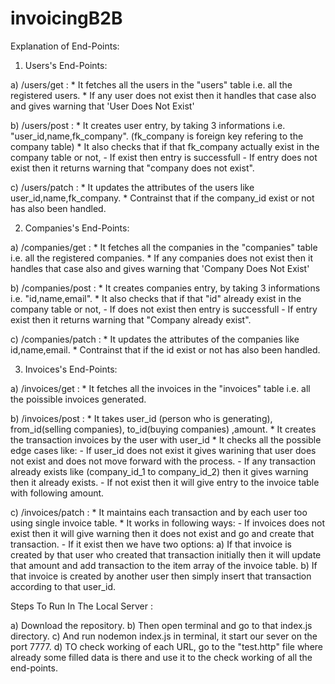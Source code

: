 # invoicingB2B

Explanation of End-Points:

1. Users's End-Points:

  a) /users/get : * It fetches all the users in the "users" table i.e. all the registered users.
                  * If any user does not exist then it handles that case also and gives warning that 'User Does Not Exist'
                  
  b) /users/post : * It creates user entry, by taking 3 informations i.e. "user_id,name,fk_company". (fk_company is foreign key refering to the company table)
                   * It also checks that if that fk_company actually exist in the company table or not,
                              - If exist then entry is successfull
                              - If entry does not exist then it returns warning that "company does not exist".
 
  c) /users/patch : * It updates the attributes of the users like user_id,name,fk_company.
                    * Contrainst that if the company_id exist or not has also been handled.
                    
                 
2. Companies's End-Points:

  a) /companies/get : * It fetches all the companies in the "companies" table i.e. all the registered companies.
                      * If any companies does not exist then it handles that case also and gives warning that 'Company Does Not Exist'
                  
  b) /companies/post : * It creates companies entry, by taking 3 informations i.e. "id,name,email".
                       * It also checks that if that "id" already exist in the company table or not,
                              - If does not exist then entry is successfull
                              - If entry exist then it returns warning that "Company already exist".
 
  c) /companies/patch : * It updates the attributes of the companies like id,name,email.
                        * Contrainst that if the id exist or not has also been handled.
                        
                   
3. Invoices's End-Points:

  a) /invoices/get : * It fetches all the invoices in the "invoices" table i.e. all the poissible invoices generated.
                  
  b) /invoices/post : * It takes user_id (person who is generating), from_id(selling companies), to_id(buying companies) ,amount.
                      * It creates the transaction invoices by the user with user_id
                      * It checks all the possible edge cases like:
                              - If user_id does not exist it gives warining that user does not exist and does not move forward with the process.
                              - If any transaction already exists like (company_id_1 to company_id_2) then it gives warning then it already exists.
                              - If not exist then it will give entry to the invoice table with following amount.
 
  c) /invoices/patch : * It maintains each transaction and by each user too using single invoice table.
                       * It works in following ways:
                          - If invoices does not exist then it will give warning then it does not exist and go and create that transaction.
                          - If it exist then we have two options:
                                a) If that invoice is created by that user who created that transaction initially then it will update that amount and add transaction to the item array of the invoice table.
                                b) If that invoice is created by another user then simply insert that transaction according to that user_id.
                    
                    
 Steps To Run In The Local Server :
 
  a) Download the repository.
  b) Then open terminal and go to that index.js directory.
  c) And run nodemon index.js in terminal, it start our sever on the port 7777.
  d) TO check working of each URL, go to the "test.http" file where already some filled data is there and use it to the check working of all the end-points.
  
